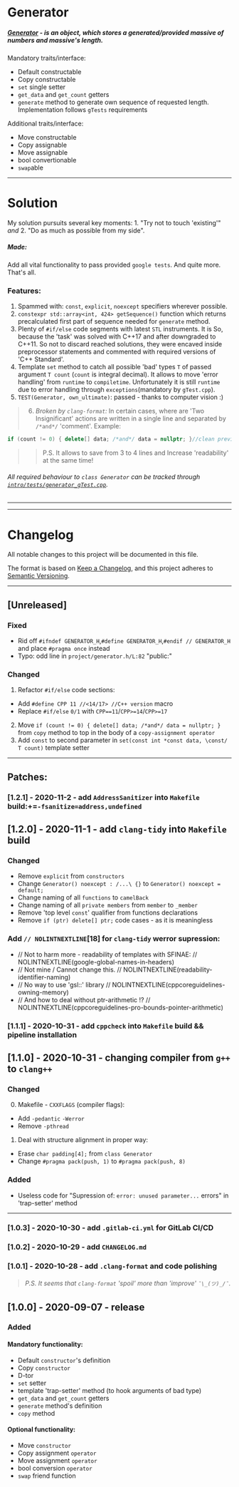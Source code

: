 # Generator

##### [Generator](https://en.wikipedia.org/wiki/Generator_(computer_programming) "Wiki page") - is an object, which stores a generated/provided massive of numbers and massive's length.

Mandatory traits/interface:
- Default constructable
- Copy    constructable
- `set` single setter
- `get_data` and `get_count` getters
- `generate` method to generate own sequence of requested length. Implementation follows `gTests` requirements

Additional traits/interface:
- Move constructable
- Сopy assignable
- Move assignable
- bool convertionable
- `swap`able

-----

# Solution

My solution pursuits several key moments: 1. "Try not to touch 'existing'" _and_ 2. "Do as much as possible from my side".

##### Made:
Add all vital functionality to pass provided `google tests`. And quite more. That's all.

### Features:

1. Spammed with: `const`, `explicit`, `noexcept` specifiers wherever possible.
2. `constexpr std::array<int, 424> getSequence()` function which returns precalculated first part of sequence needed for `generate` method.
3. Plenty of `#if/else` code segments with latest `STL` instruments. It is So, because the 'task' was solved with C++17 and after downgraded to C++11. So not to discard reached solutions, they were encaved inside preprocessor statements and commented with required versions of 'C++ Standard'.
4. Template `set` method to catch all possible 'bad' types `T` of passed argument `T count` (`count` is integral decimal). It allows to move 'error handling' from `runtime` to `compiletime`. Unfortunately it is still `runtime` due to error handling through `exceptions`(mandatory by `gTest.cpp`).
5. `TEST(Generator, own_ultimate)`: passed - thanks to computer vision :)

>6. _Broken by `clang-format`:_ In certain cases, where are 'Two Insignificant' actions are written in a single line and separated by `/*and*/` 'comment'.
>Example:
```c++ 
if (count != 0) { delete[] data; /*and*/ data = nullptr; }//clean previous state
```
>>P.S. It allows to save from 3 to 4 lines and Increase 'readability' at the same time!

###### All required behaviour to `class Generator` can be tracked through [`intro/tests/generator_gTest.cpp`](https://gitlab.com/procamp/20q3/trainees/daniil.semenenko/-/blob/master/test/generator_gTest.cpp "file with google tests").

-----
-----

# Changelog
All notable changes to this project will be documented in this file.

The format is based on [Keep a Changelog](https://keepachangelog.com/en/1.0.0/),
and this project adheres to [Semantic Versioning](https://semver.org/spec/v2.0.0.html).

-----

## [Unreleased]
### Fixed
- Rid off `#ifndef GENERATOR_H`,`#define GENERATOR_H`,`#endif // GENERATOR_H` and place `#pragma once` instead
- Typo: odd line in `project/generator.h/L:82` "public:"

### Changed
1. Refactor `#if/else` code sections:
- Add `#define CPP 11 //<14/17> //C++ version` macro
- Replace `#if/else` `0/1` with `CPP==11`/`CPP>=14`/`CPP>=17`

2. Move `if (count != 0) { delete[] data; /*and*/ data = nullptr; }` from `copy` method to top in the body of a `copy-assignment operator`
3. Add `const` to second parameter in `set(const int *const data, \const/ T count)` template setter

-----

## Patches:
### [1.2.1] - 2020-11-2 - add `AddressSanitizer` into `Makefile` build:+=`-fsanitize=address,undefined`
## [1.2.0] - 2020-11-1 - add `clang-tidy` into `Makefile` build
### Changed
- Remove `explicit` from `constructors`
- Change `Generator() noexcept : /...\ {}` to `Generator() noexcept = default;`
- Change naming of all `functions` to `camelBack`
- Change naming of all `private members` from `member` to `_member`
- Remove 'top level `const`' qualifier from functions declarations
- Remove `if (ptr) delete[] ptr;` code cases - as it is meaningless
### Add `// NOLINTNEXTLINE`[18] for `clang-tidy` werror supression:
- // Not to harm more - readability of templates with SFINAE: // NOLINTNEXTLINE(google-global-names-in-headers)
- // Not mine / Cannot change this. // NOLINTNEXTLINE(readability-identifier-naming)
- // No way to use 'gsl::' library  // NOLINTNEXTLINE(cppcoreguidelines-owning-memory)
- // And how to deal without ptr-arithmetic !? // NOLINTNEXTLINE(cppcoreguidelines-pro-bounds-pointer-arithmetic)


### [1.1.1] - 2020-10-31 - add `cppcheck` into `Makefile` build && pipeline installation
## [1.1.0] - 2020-10-31 - changing compiler from `g++` to `clang++`
### Changed
0. Makefile - `CXXFLAGS` (compiler flags):
- Add `-pedantic` `-Werror`
- Remove `-pthread`
1. Deal with structure alignment in proper way:
- Erase `char padding[4];` from `class Generator`
- Change `#pragma pack(push, 1)` to `#pragma pack(push, 8)`

### Added
- Useless code for "Supression of: `error: unused parameter...` errors" in 'trap-setter' method

-----

### [1.0.3] - 2020-10-30 - add `.gitlab-ci.yml` for GitLab CI/CD
### [1.0.2] - 2020-10-29 - add `CHANGELOG.md`
### [1.0.1] - 2020-10-28 - add `.clang-format` and code polishing
>###### P.S. It seems that `clang-format` 'spoil' more than 'improve' `¯\_(ツ)_/¯`.

## [1.0.0] - 2020-09-07 - release
### Added 
#### Mandatory functionality:
- Default `constructor`'s definition
- Copy `constructor`
- D-tor
- `set` setter
- template 'trap-setter' method (to hook arguments of bad type)
- `get_data` and `get_count` getters
- `generate` method's definition
- `copy` method

#### Optional functionality:
- Move `constructor`
- Сopy assignment `operator`
- Move assignment `operator`
- bool conversion `operator`
- `swap` friend function
